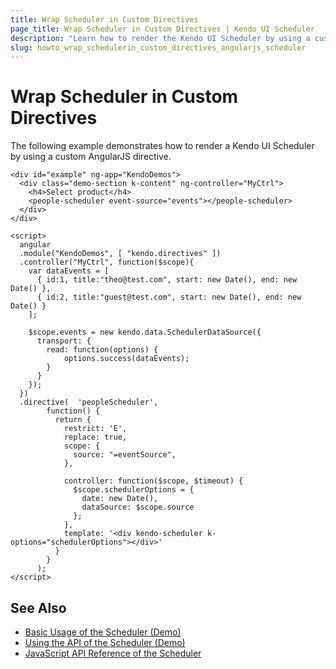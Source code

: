 ```yaml
---
title: Wrap Scheduler in Custom Directives
page_title: Wrap Scheduler in Custom Directives | Kendo UI Scheduler
description: "Learn how to render the Kendo UI Scheduler by using a custom AngularJS directive."
slug: howto_wrap_schedulerin_custom_directives_angularjs_scheduler
---
```


# Wrap Scheduler in Custom Directives

The following example demonstrates how to render a Kendo UI Scheduler by using a custom AngularJS directive.

```dojo
<div id="example" ng-app="KendoDemos">
  <div class="demo-section k-content" ng-controller="MyCtrl">
    <h4>Select product</h4>
    <people-scheduler event-source="events"></people-scheduler>
  </div>
</div>

<script>
  angular
  .module("KendoDemos", [ "kendo.directives" ])
  .controller("MyCtrl", function($scope){
    var dataEvents = [
      { id:1, title:"theo@test.com", start: new Date(), end: new Date() },
      { id:2, title:"guest@test.com", start: new Date(), end: new Date() }
    ];

    $scope.events = new kendo.data.SchedulerDataSource({
      transport: {
        read: function(options) {
            options.success(dataEvents);
        }
      }
    });
  })
  .directive(  'peopleScheduler',
        function() {
          return {
            restrict: 'E',
            replace: true,
            scope: {
              source: "=eventSource",
            },

            controller: function($scope, $timeout) {
              $scope.schedulerOptions = {
                date: new Date(),
                dataSource: $scope.source
              };
            },
            template: '<div kendo-scheduler k-options="schedulerOptions"></div>'
          }
        }
      );
</script>
```

## See Also

* [Basic Usage of the Scheduler (Demo)](https://demos.telerik.com/kendo-ui/scheduler/index)
* [Using the API of the Scheduler (Demo)](https://demos.telerik.com/kendo-ui/scheduler/api)
* [JavaScript API Reference of the Scheduler](/api/javascript/ui/scheduler)
